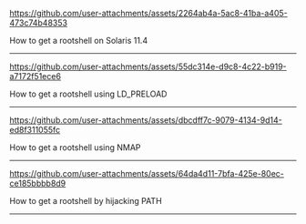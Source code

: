 

https://github.com/user-attachments/assets/2264ab4a-5ac8-41ba-a405-473c74b48353


How to get a rootshell on Solaris 11.4
***



https://github.com/user-attachments/assets/55dc314e-d9c8-4c22-b919-a7172f51ece6

How to get a rootshell using LD_PRELOAD
***



https://github.com/user-attachments/assets/dbcdff7c-9079-4134-9d14-ed8f311055fc

How to get a rootshell using NMAP
***


https://github.com/user-attachments/assets/64da4d11-7bfa-425e-80ec-ce185bbbb8d9

How to get a rootshell by hijacking PATH
***

